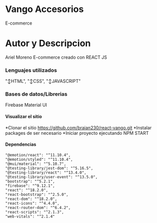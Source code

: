 # Vango Accesorios
E-commerce   

# Autor y Descripcion
Ariel Moreno
E-commerce creado con REACT JS


### Lenguajes utilizados
"↕HTML",
"↕CSS",
"↕JAVASCRIPT"

### Bases de datos/Librerias
Firebase
Material UI	

#### Visualizar el sitio
*Clonar el sitio  https://github.com/braian230/react-vango.git
*Instalar packages de ser necesario
*Iniciar proyecto ejecutando NPM START

#### Dependencias 
    "@emotion/react": "^11.10.4",
    "@emotion/styled": "^11.10.4",
    "@mui/material": "^5.10.7",
    "@testing-library/jest-dom": "^5.16.5",
    "@testing-library/react": "^13.4.0",
    "@testing-library/user-event": "^13.5.0",
    "bootstrap": "^5.2.1",
    "firebase": "^9.12.1",
    "react": "^18.2.0",
    "react-bootstrap": "^2.5.0",
    "react-dom": "^18.2.0",
    "react-icons": "^4.4.0",
    "react-router-dom": "^6.4.2",
    "react-scripts": "^2.1.3",
    "web-vitals": "^2.1.4"



